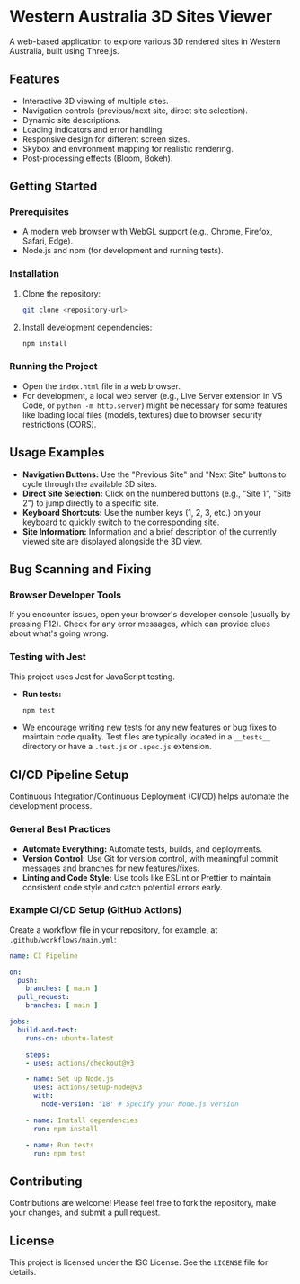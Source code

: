 # Western Australia 3D Sites Viewer

A web-based application to explore various 3D rendered sites in Western Australia, built using Three.js.

## Features

*   Interactive 3D viewing of multiple sites.
*   Navigation controls (previous/next site, direct site selection).
*   Dynamic site descriptions.
*   Loading indicators and error handling.
*   Responsive design for different screen sizes.
*   Skybox and environment mapping for realistic rendering.
*   Post-processing effects (Bloom, Bokeh).

## Getting Started

### Prerequisites

*   A modern web browser with WebGL support (e.g., Chrome, Firefox, Safari, Edge).
*   Node.js and npm (for development and running tests).

### Installation

1.  Clone the repository:
    ```bash
    git clone <repository-url>
    ```
2.  Install development dependencies:
    ```bash
    npm install
    ```

### Running the Project

*   Open the `index.html` file in a web browser.
*   For development, a local web server (e.g., Live Server extension in VS Code, or `python -m http.server`) might be necessary for some features like loading local files (models, textures) due to browser security restrictions (CORS).

## Usage Examples

*   **Navigation Buttons:** Use the "Previous Site" and "Next Site" buttons to cycle through the available 3D sites.
*   **Direct Site Selection:** Click on the numbered buttons (e.g., "Site 1", "Site 2") to jump directly to a specific site.
*   **Keyboard Shortcuts:** Use the number keys (1, 2, 3, etc.) on your keyboard to quickly switch to the corresponding site.
*   **Site Information:** Information and a brief description of the currently viewed site are displayed alongside the 3D view.

## Bug Scanning and Fixing

### Browser Developer Tools

If you encounter issues, open your browser's developer console (usually by pressing F12). Check for any error messages, which can provide clues about what's going wrong.

### Testing with Jest

This project uses Jest for JavaScript testing.

*   **Run tests:**
    ```bash
    npm test
    ```
*   We encourage writing new tests for any new features or bug fixes to maintain code quality. Test files are typically located in a `__tests__` directory or have a `.test.js` or `.spec.js` extension.

## CI/CD Pipeline Setup

Continuous Integration/Continuous Deployment (CI/CD) helps automate the development process.

### General Best Practices

*   **Automate Everything:** Automate tests, builds, and deployments.
*   **Version Control:** Use Git for version control, with meaningful commit messages and branches for new features/fixes.
*   **Linting and Code Style:** Use tools like ESLint or Prettier to maintain consistent code style and catch potential errors early.

### Example CI/CD Setup (GitHub Actions)

Create a workflow file in your repository, for example, at `.github/workflows/main.yml`:

```yaml
name: CI Pipeline

on:
  push:
    branches: [ main ]
  pull_request:
    branches: [ main ]

jobs:
  build-and-test:
    runs-on: ubuntu-latest

    steps:
    - uses: actions/checkout@v3

    - name: Set up Node.js
      uses: actions/setup-node@v3
      with:
        node-version: '18' # Specify your Node.js version

    - name: Install dependencies
      run: npm install

    - name: Run tests
      run: npm test
```

## Contributing

Contributions are welcome! Please feel free to fork the repository, make your changes, and submit a pull request.

## License

This project is licensed under the ISC License. See the `LICENSE` file for details.
